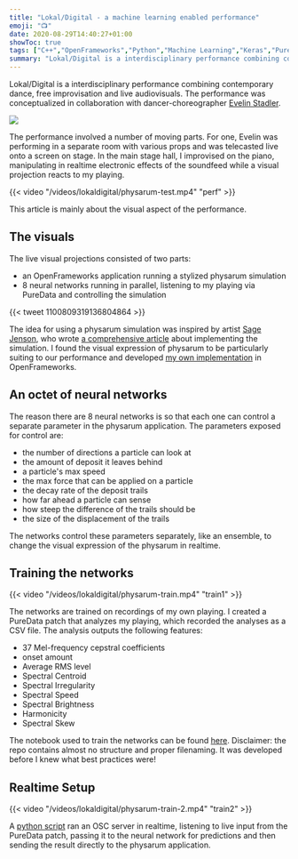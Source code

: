 ```yaml
---
title: "Lokal/Digital - a machine learning enabled performance"
emoji: "📺"
date: 2020-08-29T14:40:27+01:00
showToc: true
tags: ["C++","OpenFrameworks","Python","Machine Learning","Keras","PureData"]
summary: "Lokal/Digital is a interdisciplinary performance combining contemporary dance, free improvisation and live audiovisuals enabled by machine learning. "
---
```


Lokal/Digital is a interdisciplinary performance combining contemporary dance,
free improvisation and live audiovisuals. The performance was conceptualized in
collaboration with dancer-choreographer [Evelin
Stadler](https://atelierhaus-stadler-gerhardt.jimdo.com/atelierhaus/stadler). 

![](/images/lokaldigital/hero.JPG)

The performance involved a number of moving parts. For one, Evelin was
performing in a separate room with various props and was telecasted live onto a
screen on stage. In the main stage hall, I improvised on the piano,
manipulating in realtime electronic effects of the soundfeed while a visual
projection reacts to my playing. 

{{< video "/videos/lokaldigital/physarum-test.mp4" "perf" >}}

This article is mainly about the visual aspect of the performance.

## The visuals


The live visual projections consisted of two parts: 
- an OpenFrameworks application running a stylized physarum simulation
- 8 neural networks running in parallel, listening to my playing via PureData
  and controlling the simulation
  
{{< tweet 1100809319136804864 >}} 

The idea for using a physarum simulation was inspired by artist [Sage
Jenson](https://www.sagejenson.com), who wrote [a comprehensive article](https://cargocollective.com/sagejenson/physarum) about
implementing the simulation. I found the visual expression of physarum to be
particularly suiting to our performance and developed [my own implementation](https://github.com/somecho/openframeworks-physarum) in OpenFrameworks.

## An octet of neural networks


The reason there are 8 neural networks is so that each one can control a
separate parameter in the physarum application. The parameters exposed for
control are: 
- the number of directions a particle can look at
- the amount of deposit it leaves behind 
- a particle's max speed 
- the max force that can be applied on a particle 
- the decay rate of the deposit trails
- how far ahead a particle can sense 
- how steep the difference of the trails should be 
- the size of the displacement of the trails 

The networks control these parameters separately, like an ensemble, to change
the visual expression of the physarum in realtime. 

## Training the networks

{{< video "/videos/lokaldigital/physarum-train.mp4" "train1" >}}

The networks are trained on recordings of my own playing. I created a PureData
patch that analyzes my playing, which recorded the analyses as a CSV file. The
analysis outputs the following features:

- 37 Mel-frequency cepstral coefficients
- onset amount
- Average RMS level
- Spectral Centroid
- Spectral Irregularity
- Spectral Speed
- Spectral Brightness
- Harmonicity
- Spectral Skew

The notebook used to train the networks can be found
[here](https://github.com/somecho/lokal-digital/blob/master/notebooks/csvtonumpy2.ipynb). Disclaimer: the repo contains
almost no structure and proper filenaming. It was developed before I knew what
best practices were!


## Realtime Setup

{{< video "/videos/lokaldigital/physarum-train-2.mp4" "train2" >}}

A [python
script](https://github.com/somecho/lokal-digital/blob/master/lokaldigital.py)
ran an OSC server in realtime, listening to live input from the PureData patch,
passing it to the neural network for predictions and then sending the result
directly to the physarum application. 
